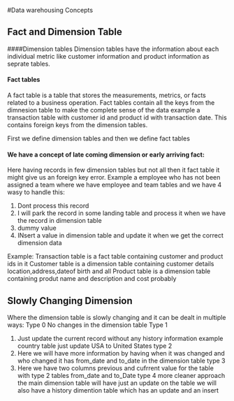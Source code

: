 #Data warehousing Concepts

## Fact and Dimension Table

####Dimension tables
Dimension tables have the information about each individual metric like customer information and product information as seprate tables.

#### Fact tables

 A fact table is a table that stores the measurements, metrics, or facts related to a business operation. 
Fact tables contain all the keys from the dimnesion table to make the complete sense of the data example a transaction table with customer id and product id with transaction date.
This contains foreign keys from the dimension tables.

First we define dimension tables and then we define fact tables
#### We have a concept of late coming dimension or early arriving fact:
Here having records in few dimension tables but not all then it fact table it might give us an foreign key error.
Example a employee who has not been assigned a team where we have employee and team tables and we have 4 wasy to handle this:

1. Dont process this record
2. I will park the record in some landing table and process it when we have the record in dimension table
3. dummy value
4. INsert a  value in dimension table and update it when we get the correct dimension data


Example:
Transaction table is a fact table containing customer and product ids in it 
Customer table is a dimension table containing customer details location,address,dateof birth and all
Product table is a dimension table containing produt name and description and cost probably


## Slowly Changing Dimension
Where the dimension table is slowly changing and it can be dealt in multiple ways: 
Type 0
No changes in the dimension table
Type 1
1. Just update the current record without any history information example country table just update USA to United States
type 2
3. Here we will have more information by having when it was changed and who changed it has from_date and to_date in the dimension table
type 3
4. Here we have two columns previous and cufrrent value for the table with type 2 tables from_date and to_Date
type 4
more cleaner approach the main dimension table will have just an update on the table we will also have a history dimention table which has an update and an insert 
   

